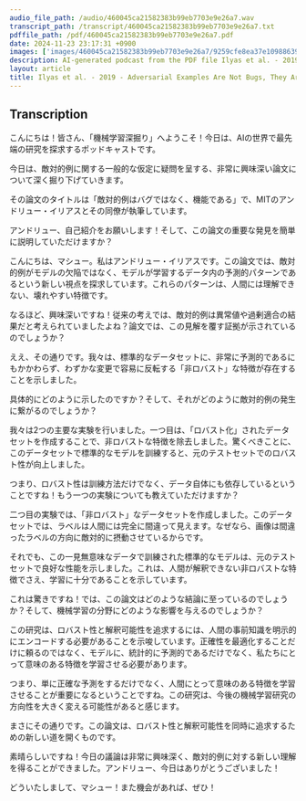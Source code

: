 ```yaml
---
audio_file_path: /audio/460045ca21582383b99eb7703e9e26a7.wav
transcript_path: /transcript/460045ca21582383b99eb7703e9e26a7.txt
pdffile_path: /pdf/460045ca21582383b99eb7703e9e26a7.pdf
date: 2024-11-23 23:17:31 +0900
images: ['images/460045ca21582383b99eb7703e9e26a7/9259cfe8ea37e10988639757700e51da1c36eb31d935fe18dc2a15e1fcab08af.jpg', 'images/460045ca21582383b99eb7703e9e26a7/3a52b77e5eb93358997a8c92b70c09367bf65434d6ef3a8a86f610e44606647f.jpg', 'images/460045ca21582383b99eb7703e9e26a7/d314fe58a504fe97cc40d22bffb4e4df7bde8133e5aa8ed3e22b94bb0ea2963e.jpg', 'images/460045ca21582383b99eb7703e9e26a7/a7f5b3be5a765d8ce2de0fe82aaa32b2388e6bbef313173dea77cc9321eebc65.jpg', 'images/460045ca21582383b99eb7703e9e26a7/3cd60bfe5fb880e03add96e11359cbdf4e522bc5b8b6bc627c26704d2aa95298.jpg', 'images/460045ca21582383b99eb7703e9e26a7/24bf485de10fc8440845158755c99e4d06d1de9296bb8e14ac6c0bf5a123ac7d.jpg', 'images/460045ca21582383b99eb7703e9e26a7/1138e4b7239e3a728d70616a4505366f9e71ac4e20f06a4ca0d27774b42bddae.jpg', 'images/460045ca21582383b99eb7703e9e26a7/334c4e5dd1dc837e31c6edc99bed68940c5406c9d8a0d94931a54f801958fad9.jpg', 'images/460045ca21582383b99eb7703e9e26a7/d6548f2a82ec0824c9b98b5459ca226a62761f24841028a9233c18817d8cad00.jpg', 'images/460045ca21582383b99eb7703e9e26a7/23405f6a42c3a5163e2217145a349cfd1d798388b0aa87e8fa5ac579be6d1f67.jpg', 'images/460045ca21582383b99eb7703e9e26a7/1e7856e30d352a26563af95aef0644c46f8be9152515fdc721007677b23137d2.jpg', 'images/460045ca21582383b99eb7703e9e26a7/b8adee76f6093fb9f723eea209fc99a3817be7847ce6839be715a4955fb1d623.jpg', 'images/460045ca21582383b99eb7703e9e26a7/ff6f087e825a47070508055bd12aee8dec926fd9947c3c4162085416b9401458.jpg', 'images/460045ca21582383b99eb7703e9e26a7/a7690b053e5796d243db00db3a956b64ff2b49de308aca8cd433ae18b02d63d5.jpg', 'images/460045ca21582383b99eb7703e9e26a7/56e492ec79e8150341ef236038c0d71bdc868a45a691570739a9d09ba1eb97a5.jpg', 'images/460045ca21582383b99eb7703e9e26a7/112dd1ca61b6aea52ecccf10d80833f93f365952c51b9adf4d30f20b60838d50.jpg', 'images/460045ca21582383b99eb7703e9e26a7/a054a65af11a556bb38e8a0e5ddc420075c44428ba9bc0c4eea51c853618627f.jpg', 'images/460045ca21582383b99eb7703e9e26a7/b7fef88d3ebefc166b601b7ffb980b8b037f4e40e97ce8e0c89871dfb021224c.jpg', 'images/460045ca21582383b99eb7703e9e26a7/722da32389e9cd369d27bb967f35fcfcb89bd2452b35c877f5e9dffaad2033a9.jpg', 'images/460045ca21582383b99eb7703e9e26a7/f1203559a2497b6eb12976f91c2b22841fda295816c7eb69bff2d4dce06071b1.jpg', 'images/460045ca21582383b99eb7703e9e26a7/44f37e2ebf19802a6b3c0aef19ff9d007ab0959a9e79f43cac4b3d8e2f434e3c.jpg', 'images/460045ca21582383b99eb7703e9e26a7/5eca642a095be32b387265d8485bd7e4205e1ef4483d0ec58f04ae3c3f04e11e.jpg', 'images/460045ca21582383b99eb7703e9e26a7/69f690738c548ce82102b10037151519e4c9636db43614e124fd1395b06a6201.jpg']
description: AI-generated podcast from the PDF file Ilyas et al. - 2019 - Adversarial Examples Are Not Bugs, They Are Featur_JP / 460045ca21582383b99eb7703e9e26a7
layout: article
title: Ilyas et al. - 2019 - Adversarial Examples Are Not Bugs, They Are Featur_JP
---
```


## Transcription
こんにちは！皆さん、「機械学習深掘り」へようこそ！今日は、AIの世界で最先端の研究を探求するポッドキャストです。

今日は、敵対的例に関する一般的な仮定に疑問を呈する、非常に興味深い論文について深く掘り下げていきます。

その論文のタイトルは「敵対的例はバグではなく、機能である」で、MITのアンドリュー・イリアスとその同僚が執筆しています。

アンドリュー、自己紹介をお願いします！そして、この論文の重要な発見を簡単に説明していただけますか？

こんにちは、マシュー。私はアンドリュー・イリアスです。この論文では、敵対的例がモデルの欠陥ではなく、モデルが学習するデータ内の予測的パターンであるという新しい視点を探求しています。これらのパターンは、人間には理解できない、壊れやすい特徴です。

なるほど、興味深いですね！従来の考えでは、敵対的例は異常値や過剰適合の結果だと考えられていましたよね？論文では、この見解を覆す証拠が示されているのでしょうか？

ええ、その通りです。我々は、標準的なデータセットに、非常に予測的であるにもかかわらず、わずかな変更で容易に反転する「非ロバスト」な特徴が存在することを示しました。

具体的にどのように示したのですか？そして、それがどのように敵対的例の発生に繋がるのでしょうか？

我々は2つの主要な実験を行いました。一つ目は、「ロバスト化」されたデータセットを作成することで、非ロバストな特徴を除去しました。驚くべきことに、このデータセットで標準的なモデルを訓練すると、元のテストセットでのロバスト性が向上しました。

つまり、ロバスト性は訓練方法だけでなく、データ自体にも依存しているということですね！もう一つの実験についても教えていただけますか？

二つ目の実験では、「非ロバスト」なデータセットを作成しました。このデータセットでは、ラベルは人間には完全に間違って見えます。なぜなら、画像は間違ったラベルの方向に敵対的に摂動させているからです。

それでも、この一見無意味なデータで訓練された標準的なモデルは、元のテストセットで良好な性能を示しました。これは、人間が解釈できない非ロバストな特徴でさえ、学習に十分であることを示しています。

これは驚きですね！では、この論文はどのような結論に至っているのでしょうか？そして、機械学習の分野にどのような影響を与えるのでしょうか？

この研究は、ロバスト性と解釈可能性を追求するには、人間の事前知識を明示的にエンコードする必要があることを示唆しています。正確性を最適化することだけに頼るのではなく、モデルに、統計的に予測的であるだけでなく、私たちにとって意味のある特徴を学習させる必要があります。

つまり、単に正確な予測をするだけでなく、人間にとって意味のある特徴を学習させることが重要になるということですね。この研究は、今後の機械学習研究の方向性を大きく変える可能性があると感じます。

まさにその通りです。この論文は、ロバスト性と解釈可能性を同時に追求するための新しい道を開くものです。

素晴らしいですね！今日の議論は非常に興味深く、敵対的例に対する新しい理解を得ることができました。アンドリュー、今日はありがとうございました！

どういたしまして、マシュー！また機会があれば、ぜひ！





